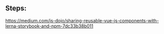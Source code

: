 ## Steps:
https://medium.com/js-dojo/sharing-reusable-vue-js-components-with-lerna-storybook-and-npm-7dc33b38b011